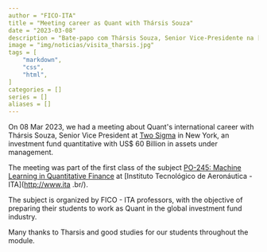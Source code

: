```yaml
---
author = "FICO-ITA"
title = "Meeting career as Quant with Thársis Souza"
date = "2023-03-08"
description = "Bate-papo com Thársis Souza, Senior Vice-Presidente na [Two Sigma](https://www.twosigma.com/) de Nova York."
image = "img/noticias/visita_tharsis.jpg"
tags = [
    "markdown",
    "css",
    "html",
]
categories = []
series = []
aliases = []
---
```


On 08 Mar 2023, we had a meeting about Quant's international career with Thársis Souza, Senior Vice President at [Two Sigma](https://www.twosigma.com/) in New York, an investment fund quantitative with US$ 60 Billion in assets under management.

The meeting was part of the first class of the subject [PO-245: Machine Learning in Quantitative Finance](https://lnkd.in/ebj3biXi) at [Instituto Tecnológico de Aeronáutica - ITA](http://www.ita .br/).

The subject is organized by FICO - ITA professors, with the objective of preparing their students to work as Quant in the global investment fund industry.

Many thanks to Tharsis and good studies for our students throughout the module.